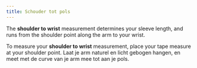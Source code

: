 ```yaml
---
title: Schouder tot pols
---
```


The **shoulder to wrist** measurement determines your sleeve length, and runs from the shoulder point along the arm to your wrist.

To measure your **shoulder to wrist** measurement, place your tape measure at your shoulder point. Laat je arm naturel en licht gebogen hangen, en meet met de curve van je arm mee tot aan je pols.
